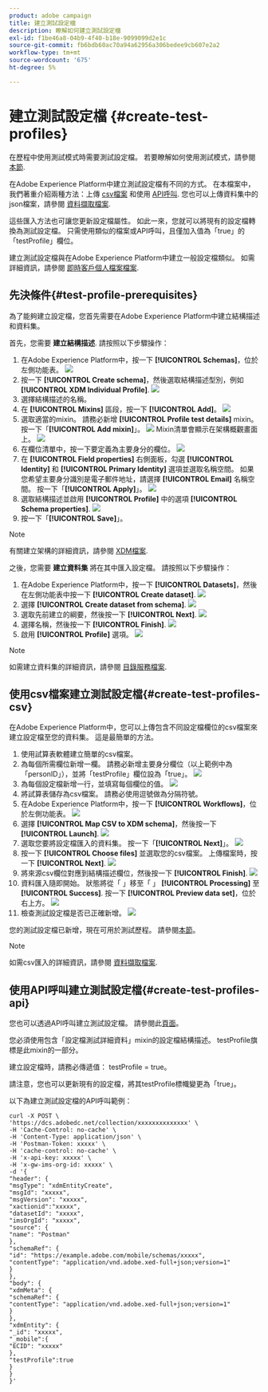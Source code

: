 ```yaml
---
product: adobe campaign
title: 建立測試設定檔
description: 瞭解如何建立測試設定檔
exl-id: f1be46a8-04b9-4f40-b18e-9099099d2e1c
source-git-commit: fb6bdb60ac70a94a62956a306bedee9cb607e2a2
workflow-type: tm+mt
source-wordcount: '675'
ht-degree: 5%

---
```


# 建立測試設定檔 {#create-test-profiles}

在歷程中使用測試模式時需要測試設定檔。 若要瞭解如何使用測試模式，請參閱 [本節](../building-journeys/testing-the-journey.md).

在Adobe Experience Platform中建立測試設定檔有不同的方式。 在本檔案中，我們著重介紹兩種方法：上傳 [csv檔案](../building-journeys/creating-test-profiles.md#create-test-profiles-csv) 和使用 [API呼叫](../building-journeys/creating-test-profiles.md#create-test-profiles-api). 您也可以上傳資料集中的json檔案，請參閱 [資料擷取檔案](https://experienceleague.adobe.com/docs/experience-platform/ingestion/tutorials/ingest-batch-data.html#add-data-to-dataset).

這些匯入方法也可讓您更新設定檔屬性。 如此一來，您就可以將現有的設定檔轉換為測試設定檔。 只需使用類似的檔案或API呼叫，且僅加入值為「true」的「testProfile」欄位。

建立測試設定檔與在Adobe Experience Platform中建立一般設定檔類似。 如需詳細資訊，請參閱 [即時客戶個人檔案檔案](https://experienceleague.adobe.com/docs/experience-platform/profile/home.html?lang=zh-Hant).

## 先決條件{#test-profile-prerequisites}

為了能夠建立設定檔，您首先需要在Adobe Experience Platform中建立結構描述和資料集。

首先，您需要 **建立結構描述**. 請按照以下步驟操作：

1. 在Adobe Experience Platform中，按一下 **[!UICONTROL Schemas]**，位於左側功能表。
   ![](../assets/test-profiles-0.png)
1. 按一下 **[!UICONTROL Create schema]**，然後選取結構描述型別，例如 **[!UICONTROL XDM Individual Profile]**.
   ![](../assets/test-profiles-1.png)
1. 選擇結構描述的名稱。
1. 在 **[!UICONTROL Mixins]** 區段，按一下 **[!UICONTROL Add]**。
   ![](../assets/test-profiles-1-bis.png)
1. 選取適當的mixin。 請務必新增 **[!UICONTROL Profile test details]** mixin。 按一下「**[!UICONTROL Add mixin]**」。
   ![](../assets/test-profiles-1-ter.png)
Mixin清單會顯示在架構概觀畫面上。
   ![](../assets/test-profiles-2.png)
1. 在欄位清單中，按一下要定義為主要身分的欄位。
   ![](../assets/test-profiles-3.png)
1. 在 **[!UICONTROL Field properties]** 右側面板，勾選 **[!UICONTROL Identity]** 和 **[!UICONTROL Primary Identity]** 選項並選取名稱空間。 如果您希望主要身分識別是電子郵件地址，請選擇 **[!UICONTROL Email]** 名稱空間。 按一下「**[!UICONTROL Apply]**」。
   ![](../assets/test-profiles-4.png)
1. 選取結構描述並啟用 **[!UICONTROL Profile]** 中的選項 **[!UICONTROL Schema properties]**.
   ![](../assets/test-profiles-5.png)
1. 按一下「**[!UICONTROL Save]**」。

>[!NOTE]
>
>有關建立架構的詳細資訊，請參閱 [XDM檔案](https://experienceleague.adobe.com/docs/experience-platform/xdm/ui/resources/schemas.html#prerequisites).

之後，您需要 **建立資料集** 將在其中匯入設定檔。 請按照以下步驟操作：

1. 在Adobe Experience Platform中，按一下 **[!UICONTROL Datasets]**，然後在左側功能表中按一下 **[!UICONTROL Create dataset]**.
   ![](../assets/test-profiles-6.png)
1. 選擇 **[!UICONTROL Create dataset from schema]**.
   ![](../assets/test-profiles-7.png)
1. 選取先前建立的綱要，然後按一下 **[!UICONTROL Next]**.
   ![](../assets/test-profiles-8.png)
1. 選擇名稱，然後按一下 **[!UICONTROL Finish]**.
   ![](../assets/test-profiles-9.png)
1. 啟用 **[!UICONTROL Profile]** 選項。
   ![](../assets/test-profiles-10.png)

>[!NOTE]
>
> 如需建立資料集的詳細資訊，請參閱 [目錄服務檔案](https://experienceleague.adobe.com/docs/experience-platform/catalog/datasets/user-guide.html#getting-started).

## 使用csv檔案建立測試設定檔{#create-test-profiles-csv}

在Adobe Experience Platform中，您可以上傳包含不同設定檔欄位的csv檔案來建立設定檔至您的資料集。 這是最簡單的方法。

1. 使用試算表軟體建立簡單的csv檔案。
1. 為每個所需欄位新增一欄。 請務必新增主要身分欄位（以上範例中為「personID」），並將「testProfile」欄位設為「true」。
   ![](../assets/test-profiles-11.png)
1. 為每個設定檔新增一行，並填寫每個欄位的值。
   ![](../assets/test-profiles-12.png)
1. 將試算表儲存為csv檔案。 請務必使用逗號做為分隔符號。
1. 在Adobe Experience Platform中，按一下 **[!UICONTROL Workflows]**，位於左側功能表。
   ![](../assets/test-profiles-14.png)
1. 選擇 **[!UICONTROL Map CSV to XDM schema]**，然後按一下 **[!UICONTROL Launch]**.
   ![](../assets/test-profiles-16.png)
1. 選取您要將設定檔匯入的資料集。 按一下「**[!UICONTROL Next]**」。
   ![](../assets/test-profiles-17.png)
1. 按一下 **[!UICONTROL Choose files]** 並選取您的csv檔案。 上傳檔案時，按一下 **[!UICONTROL Next]**.
   ![](../assets/test-profiles-18.png)
1. 將來源csv欄位對應到結構描述欄位，然後按一下 **[!UICONTROL Finish]**.
   ![](../assets/test-profiles-19.png)
1. 資料匯入隨即開始。 狀態將從「 」移至「 」 **[!UICONTROL Processing]** 至 **[!UICONTROL Success]**. 按一下 **[!UICONTROL Preview data set]**，位於右上方。
   ![](../assets/test-profiles-20.png)
1. 檢查測試設定檔是否已正確新增。
   ![](../assets/test-profiles-21.png)

您的測試設定檔已新增，現在可用於測試歷程。 請參閱[本節](../building-journeys/testing-the-journey.md)。
>[!NOTE]
>
> 如需csv匯入的詳細資訊，請參閱 [資料擷取檔案](https://experienceleague.adobe.com/docs/experience-platform/ingestion/tutorials/map-a-csv-file.html#tutorials).

## 使用API呼叫建立測試設定檔{#create-test-profiles-api}

您也可以透過API呼叫建立測試設定檔。 請參閱此[頁面](https://experienceleague.adobe.com/docs/experience-platform/profile/home.html?lang=zh-Hant)。

您必須使用包含「設定檔測試詳細資料」mixin的設定檔結構描述。 testProfile旗標是此mixin的一部分。

建立設定檔時，請務必傳遞值： testProfile = true。

請注意，您也可以更新現有的設定檔，將其testProfile標幟變更為「true」。

以下為建立測試設定檔的API呼叫範例：

```
curl -X POST \
'https://dcs.adobedc.net/collection/xxxxxxxxxxxxxx' \
-H 'Cache-Control: no-cache' \
-H 'Content-Type: application/json' \
-H 'Postman-Token: xxxxx' \
-H 'cache-control: no-cache' \
-H 'x-api-key: xxxxx' \
-H 'x-gw-ims-org-id: xxxxx' \
-d '{
"header": {
"msgType": "xdmEntityCreate",
"msgId": "xxxxx",
"msgVersion": "xxxxx",
"xactionid":"xxxxx",
"datasetId": "xxxxx",
"imsOrgId": "xxxxx",
"source": {
"name": "Postman"
},
"schemaRef": {
"id": "https://example.adobe.com/mobile/schemas/xxxxx",
"contentType": "application/vnd.adobe.xed-full+json;version=1"
}
},
"body": {
"xdmMeta": {
"schemaRef": {
"contentType": "application/vnd.adobe.xed-full+json;version=1"
}
},
"xdmEntity": {
"_id": "xxxxx",
"_mobile":{
"ECID": "xxxxx"
},
"testProfile":true
}
}
}'
```

